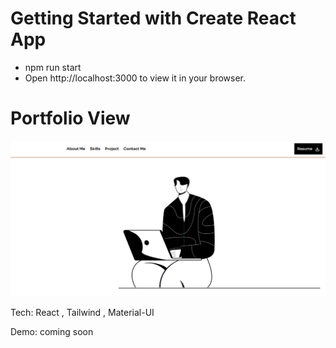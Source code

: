 # Getting Started with Create React App
- npm run start
- Open http://localhost:3000 to view it in your browser.

# Portfolio View
![alt text]({8D98F742-090A-4879-9B2F-C4C0710628ED}.png)

Tech: React , Tailwind , Material-UI

Demo:  coming soon
